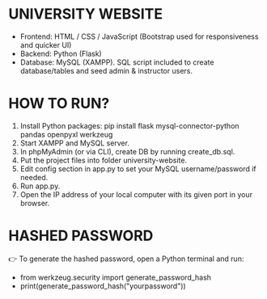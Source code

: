 # UNIVERSITY WEBSITE
* Frontend: HTML / CSS / JavaScript (Bootstrap used for responsiveness and quicker UI)
* Backend: Python (Flask)
* Database: MySQL (XAMPP). SQL script included to create database/tables and seed admin & instructor users.

# HOW TO RUN?
1. Install Python packages: pip install flask mysql-connector-python pandas openpyxl werkzeug
2. Start XAMPP and MySQL server.
3. In phpMyAdmin (or via CLI), create DB by running create_db.sql.
4. Put the project files into folder university-website.
5. Edit config section in app.py to set your MySQL username/password if needed.
6. Run app.py.
7. Open the IP address of your local computer with its given port in your browser.

# HASHED PASSWORD
👉 To generate the hashed password, open a Python terminal and run:
* from werkzeug.security import generate_password_hash
* print(generate_password_hash("yourpassword"))